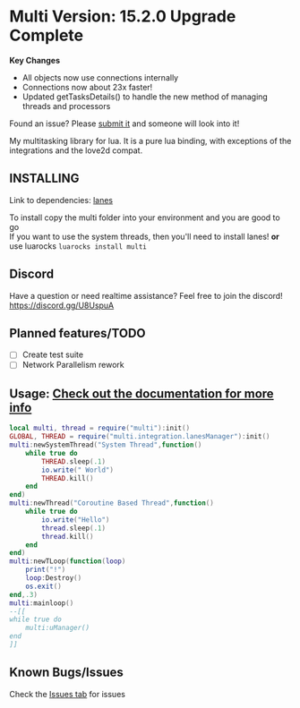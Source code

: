 # Multi Version: 15.2.0 Upgrade Complete
**Key Changes**
- All objects now use connections internally
- Connections now about 23x faster!
- Updated getTasksDetails() to handle the new method of managing threads and processors

Found an issue? Please [submit it](https://github.com/rayaman/multi/issues) and someone will look into it!

My multitasking library for lua. It is a pure lua binding, with exceptions of the integrations and the love2d compat.

INSTALLING
----------
Link to dependencies:
[lanes](https://github.com/LuaLanes/lanes)

To install copy the multi folder into your environment and you are good to go</br>
If you want to use the system threads, then you'll need to install lanes!
**or** use luarocks `luarocks install multi`

Discord
-------
Have a question or need realtime assistance? Feel free to join the discord!</br>
https://discord.gg/U8UspuA

Planned features/TODO
---------------------
- [ ] Create test suite
- [ ] Network Parallelism rework

Usage: [Check out the documentation for more info](https://github.com/rayaman/multi/blob/master/Documentation.md)
-----

```lua
local multi, thread = require("multi"):init()
GLOBAL, THREAD = require("multi.integration.lanesManager"):init()
multi:newSystemThread("System Thread",function()
	while true do
		THREAD.sleep(.1)
		io.write(" World")
		THREAD.kill()
	end
end)
multi:newThread("Coroutine Based Thread",function()
	while true do
		io.write("Hello")
		thread.sleep(.1)
		thread.kill()
	end
end)
multi:newTLoop(function(loop)
	print("!")
	loop:Destroy()
	os.exit()
end,.3)
multi:mainloop()
--[[
while true do
	multi:uManager()
end
]]
```

Known Bugs/Issues
-----------------
Check the [Issues tab](https://github.com/rayaman/multi/issues) for issues
